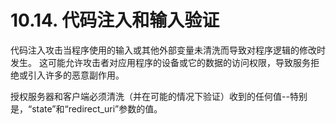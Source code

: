 10.14. 代码注入和输入验证
=================
代码注入攻击当程序使用的输入或其他外部变量未清洗而导致对程序逻辑的修改时发生。 这可能允许攻击者对应用程序的设备或它的数据的访问权限，导致服务拒绝或引入许多的恶意副作用。

授权服务器和客户端必须清洗（并在可能的情况下验证）收到的任何值--特别是，“state”和“redirect_uri”参数的值。